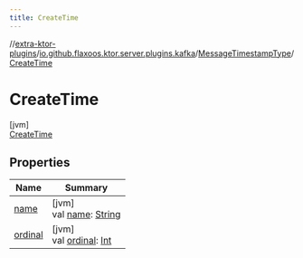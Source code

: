 ```yaml
---
title: CreateTime
---
```

//[extra-ktor-plugins](../../../../index.md)/[io.github.flaxoos.ktor.server.plugins.kafka](../../index.md)/[MessageTimestampType](../index.md)/[CreateTime](index.md)



# CreateTime



[jvm]\
[CreateTime](index.md)



## Properties


| Name | Summary |
|---|---|
| [name](../-log-append-time/index.md#-372974862%2FProperties%2F1975120172) | [jvm]<br>val [name](../-log-append-time/index.md#-372974862%2FProperties%2F1975120172): [String](https://kotlinlang.org/api/latest/jvm/stdlib/kotlin/-string/index.md) |
| [ordinal](../-log-append-time/index.md#-739389684%2FProperties%2F1975120172) | [jvm]<br>val [ordinal](../-log-append-time/index.md#-739389684%2FProperties%2F1975120172): [Int](https://kotlinlang.org/api/latest/jvm/stdlib/kotlin/-int/index.md) |

